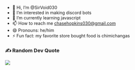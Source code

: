 - 👋 Hi, I’m @SirVoid030
- 👀 I’m interested in making discord bots
- 🌱 I’m currently learning javascript
- 📫 How to reach me chasehopkins030@gmail.com
- 😄 Pronouns: he/him
- ⚡ Fun fact: my favorite store bought food is chimichangas

### ✍️ Random Dev Quote
![](https://quotes-github-readme.vercel.app/api?type=horizontal&theme=tokyonight)

<!---
SirVoid030/SirVoid030 is a ✨ special ✨ repository because its `README.md` (this file) appears on your GitHub profile.
You can click the Preview link to take a look at your changes.
--->

